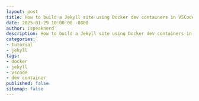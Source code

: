 ```yaml
---
layout: post
title: How to build a Jekyll site using Docker dev containers in VSCode
date: 2025-01-29 10:00:00 -0800
author: ispeaknerd
description: How to build a Jekyll site using Docker dev containers in VSCode
categories:
- tutorial
- jekyll
tags:
- docker
- jekyll
- vscode
- dev container
published: false
sitemap: false
---
```


